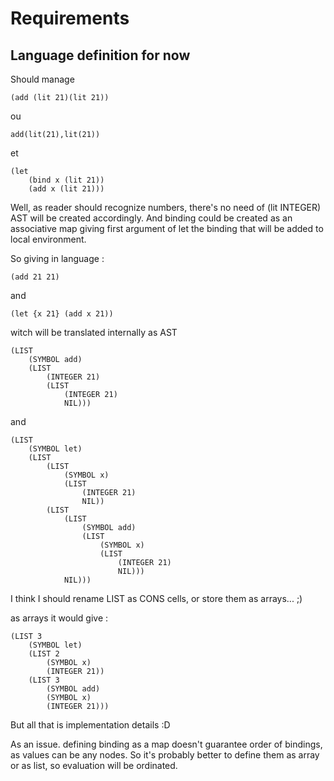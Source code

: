 Requirements
============

Language definition for now
---------------------------

Should manage

```
(add (lit 21)(lit 21))
```

ou

```
add(lit(21),lit(21))
```

et

```
(let
    (bind x (lit 21))
    (add x (lit 21)))
```

Well, as reader should recognize numbers, there's no need of (lit INTEGER) AST will be created accordingly. And binding could be created as an associative map giving first argument of let the binding that will be added to local environment.

So giving in language :

```
(add 21 21)
```

and

```
(let {x 21} (add x 21))
```

witch will be translated internally as AST

```
(LIST
    (SYMBOL add)
    (LIST
        (INTEGER 21)
        (LIST
            (INTEGER 21)
            NIL)))
```

and

```
(LIST
    (SYMBOL let)
    (LIST
        (LIST
            (SYMBOL x)
            (LIST
                (INTEGER 21)
                NIL))
        (LIST
            (LIST
                (SYMBOL add)
                (LIST
                    (SYMBOL x)
                    (LIST
                        (INTEGER 21)
                        NIL)))
            NIL)))
```

I think I should rename LIST as CONS cells, or store them as arrays... ;)

as arrays it would give :

```
(LIST 3
    (SYMBOL let)
    (LIST 2
        (SYMBOL x)
        (INTEGER 21))
    (LIST 3
        (SYMBOL add)
        (SYMBOL x)
        (INTEGER 21)))
```

But all that is implementation details :D

As an issue. defining binding as a map doesn't guarantee order of bindings, as values can be any nodes. So it's probably better to define them as array or as list, so evaluation will be ordinated.
